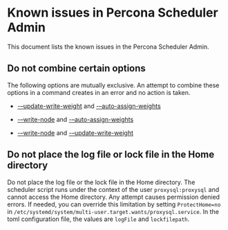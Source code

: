 # Known issues in Percona Scheduler Admin

This document lists the known issues in the Percona Scheduler Admin.

## Do not combine certain options

The following options are mutually exclusive. An attempt to combine these options in a command creates in an error and no action is taken.

* [-–update-write-weight](./percona-scheduler-admin-options-detail.md#-update-write-weight) and [-–auto-assign-weights](./percona-scheduler-admin-options-detail.md#-auto-assign-weights)

* [-–write-node](./percona-scheduler-admin-options-detail.md#-write-node) and [-–auto-assign-weights](./percona-scheduler-admin-options-detail.md#-auto-assign-weights)

* [-–write-node](./percona-scheduler-admin-options-detail.md#-write-node) and [-–update-write-weight](./percona-scheduler-admin-options-detail.md#-update-write-weight)

## Do not place the log file or lock file in the Home directory

Do not place the log file or the lock file in the Home directory. The scheduler script runs under the context of the user `proxysql:proxysql` and cannot access the Home directory. Any attempt causes permission denied errors. If needed, you can override this limitation by setting  `ProtectHome=no` in `/etc/systemd/system/multi-user.target.wants/proxysql.service`. In the toml configuration file, the values are `logFile` and `lockfilepath`.
